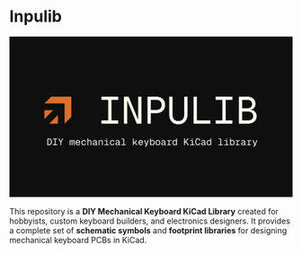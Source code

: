 # Inpulib

![Image](images/preview.png)

This repository is a **DIY Mechanical Keyboard KiCad Library** created for hobbyists, custom keyboard builders, and electronics designers.
It provides a complete set of **schematic symbols** and **footprint libraries** for designing mechanical keyboard PCBs in KiCad.
